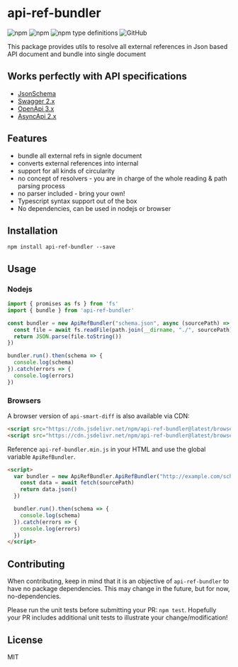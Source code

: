 # api-ref-bundler
<img alt="npm" src="https://img.shields.io/npm/v/api-ref-bundler"> <img alt="npm" src="https://img.shields.io/npm/dm/api-ref-bundler?label=npm"> <img alt="npm type definitions" src="https://img.shields.io/npm/types/api-ref-bundler"> <img alt="GitHub" src="https://img.shields.io/github/license/udamir/api-ref-bundler">

This package provides utils to resolve all external references in Json based API document and bundle into single document

## Works perfectly with API specifications

- [JsonSchema](https://json-schema.org/draft/2020-12/json-schema-core.html)
- [Swagger 2.x](https://github.com/swagger-api/swagger-spec/blob/master/versions/2.0.md)
- [OpenApi 3.x](https://github.com/OAI/OpenAPI-Specification/blob/main/versions/3.0.3.md)
- [AsyncApi 2.x](https://www.asyncapi.com/docs/specifications/v2.4.0)

## Features
- bundle all external refs in signle document
- converts external references into internal
- support for all kinds of circularity
- no concept of resolvers - you are in charge of the whole reading & path parsing process
- no parser included - bring your own!
- Typescript syntax support out of the box
- No dependencies, can be used in nodejs or browser

## Installation
```SH
npm install api-ref-bundler --save
```

## Usage

### Nodejs
```ts
import { promises as fs } from 'fs'
import { bundle } from 'api-ref-bundler'

const bundler = new ApiRefBundler("schema.json", async (sourcePath) => {
  const file = await fs.readFile(path.join(__dirname, "./", sourcePath))
  return JSON.parse(file.toString())      
})

bundler.run().then(schema => {
  console.log(schema)
}).catch(errors => {
  console.log(errors)
})
```

### Browsers

A browser version of `api-smart-diff` is also available via CDN:
```html
<script src="https://cdn.jsdelivr.net/npm/api-ref-bundler@latest/browser/api-ref-bundler.min.js"></script>
<script src="https://cdn.jsdelivr.net/npm/api-ref-bundler@latest/browser/api-ref-bundler.js"></script>
```

Reference `api-ref-bundler.min.js` in your HTML and use the global variable `ApiRefBundler`.
```HTML
<script>
  var bundler = new ApiRefBundler.ApiRefBundler("http://example.com/schema", async (sourcePath) => {
    const data = await fetch(sourcePath)
    return data.json()
  })

  bundler.run().then(schema => {
    console.log(schema)
  }).catch(errors => {
    console.log(errors)
  })  
</script>
```

## Contributing
When contributing, keep in mind that it is an objective of `api-ref-bundler` to have no package dependencies. This may change in the future, but for now, no-dependencies.

Please run the unit tests before submitting your PR: `npm test`. Hopefully your PR includes additional unit tests to illustrate your change/modification!

## License

MIT
